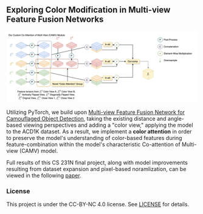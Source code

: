 ## Exploring Color Modification in Multi-view Feature Fusion Networks

![Custom ColorView Figure](readme/figure.png)

Utilizing PyTorch, we build upon [Multi-view Feature Fusion Network for Camouflaged Object Detection](https://openaccess.thecvf.com/content/WACV2023/papers/Zheng_MFFN_Multi-View_Feature_Fusion_Network_for_Camouflaged_Object_Detection_WACV_2023_paper.pdf), taking the existing distance and angle-based viewing perspectives and adding a "color view," applying the model to the ACD1K dataset. As a result, we implement a **color attention** in order to preserve the model's understanding of color-based features during feature-combination within the model's characteristic Co-attention of Multi-view (CAMV) model.

Full results of this CS 231N final project, along with model improvements resulting from dataset expansion and pixel-based noramlization, can be viewed in the following [paper](readme/README.md).

### License
This project is under the CC-BY-NC 4.0 license. See [LICENSE](LICENSE) for details.


